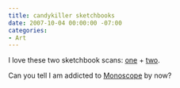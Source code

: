```yaml
---
title: candykiller sketchbooks
date: 2007-10-04 00:00:00 -07:00
categories:
- Art
---
```


<p>I love these two sketchbook scans: <a href="http://candykiller.blogware.com/blog/_archives/2007/8/24/3180120.html">one</a> + <a href="http://candykiller.blogware.com/blog/_archives/2007/3/23/2828242.html">two</a>. </p>

<p>Can you tell I am addicted to <a href="http://monoscope.com/">Monoscope</a> by now?</p>
